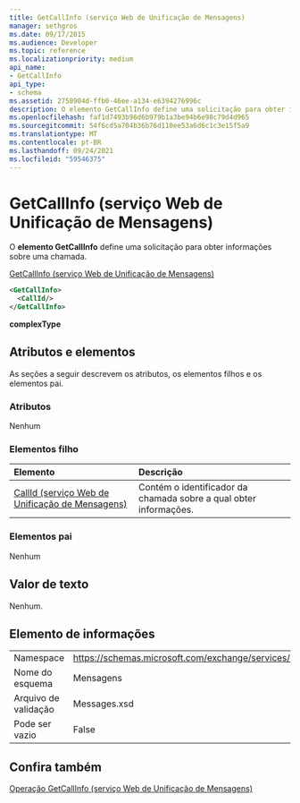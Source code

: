 ```yaml
---
title: GetCallInfo (serviço Web de Unificação de Mensagens)
manager: sethgros
ms.date: 09/17/2015
ms.audience: Developer
ms.topic: reference
ms.localizationpriority: medium
api_name:
- GetCallInfo
api_type:
- schema
ms.assetid: 2758904d-ffb0-46ee-a134-e6394276996c
description: O elemento GetCallInfo define uma solicitação para obter informações sobre uma chamada.
ms.openlocfilehash: faf1d7493b96d6b979b1a3be94b6e98c79d4d965
ms.sourcegitcommit: 54f6cd5a704b36b76d110ee53a6d6c1c3e15f5a9
ms.translationtype: MT
ms.contentlocale: pt-BR
ms.lasthandoff: 09/24/2021
ms.locfileid: "59546375"
---
```

# <a name="getcallinfo-um-web-service"></a>GetCallInfo (serviço Web de Unificação de Mensagens)

O **elemento GetCallInfo** define uma solicitação para obter informações sobre uma chamada. 
  
[GetCallInfo (serviço Web de Unificação de Mensagens)](getcallinfo-um-web-service.md)
  
```xml
<GetCallInfo>
  <CallId/>
</GetCallInfo>
```

 **complexType**
## <a name="attributes-and-elements"></a>Atributos e elementos

As seções a seguir descrevem os atributos, os elementos filhos e os elementos pai.
  
### <a name="attributes"></a>Atributos

Nenhum
  
### <a name="child-elements"></a>Elementos filho

|**Elemento**|**Descrição**|
|:-----|:-----|
|[CallId (serviço Web de Unificação de Mensagens)](callid-um-web-service.md) <br/> |Contém o identificador da chamada sobre a qual obter informações.  <br/> |
   
### <a name="parent-elements"></a>Elementos pai

Nenhum
  
## <a name="text-value"></a>Valor de texto

Nenhum.
  
## <a name="element-information"></a>Elemento de informações

|||
|:-----|:-----|
|Namespace  <br/> |https://schemas.microsoft.com/exchange/services/2006/messages  <br/> |
|Nome do esquema  <br/> |Mensagens  <br/> |
|Arquivo de validação  <br/> |Messages.xsd  <br/> |
|Pode ser vazio  <br/> |False  <br/> |
   
## <a name="see-also"></a>Confira também



[Operação GetCallInfo (serviço Web de Unificação de Mensagens)](getcallinfo-operation-um-web-service.md)


